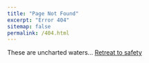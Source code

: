 ```yaml
---
title: "Page Not Found"
excerpt: "Error 404"
sitemap: false
permalink: /404.html
---
```


These are uncharted waters... [Retreat to safety](https://www.neeharperi.com)

<script type="text/javascript">
  var GOOG_FIXURL_LANG = 'en';
  var GOOG_FIXURL_SITE = '{{ site.url }}'
</script>
<script type="text/javascript"
  src="//linkhelp.clients.google.com/tbproxy/lh/wm/fixurl.js">
</script>

